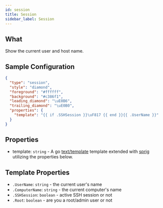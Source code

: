 ```yaml
---
id: session
title: Session
sidebar_label: Session
---
```


## What

Show the current user and host name.

## Sample Configuration

```json
{
  "type": "session",
  "style": "diamond", 
  "foreground": "#ffffff",
  "background": "#c386f1",
  "leading_diamond": "\uE0B6",
  "trailing_diamond": "\uE0B0",
  "properties": {
    "template": "{{ if .SSHSession }}\uF817 {{ end }}{{ .UserName }}"
  }
}
```

## Properties

- template: `string` - A go [text/template][go-text-template] template extended with [sprig][sprig] utilizing the
properties below.

## Template Properties

- `.UserName`: `string` - the current user's name
- `.ComputerName`: `string` - the current computer's name
- `.SSHSession`: `boolean` - active SSH session or not
- `.Root`: `boolean` - are you a root/admin user or not

[go-text-template]: https://golang.org/pkg/text/template/
[sprig]: https://masterminds.github.io/sprig/
